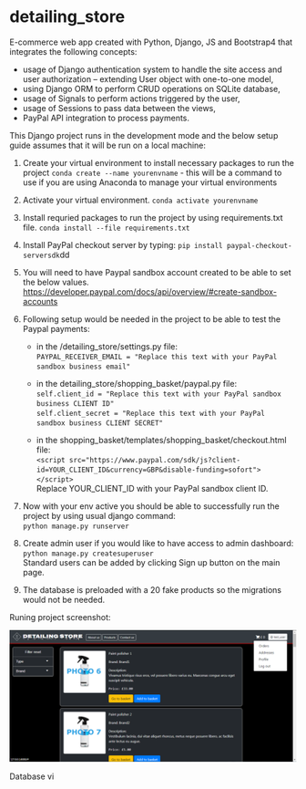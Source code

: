 # detailing_store
E-commerce web app created with Python, Django, JS and Bootstrap4 that integrates the following concepts:

 * usage of Django authentication system to handle the site access and user authorization – extending User object with one-to-one model,
 * using Django ORM to perform CRUD operations on SQLite database,
 * usage of Signals to perform actions triggered by the user,
 * usage of Sessions to pass data between the views,
 * PayPal API integration to process payments.

This Django project runs in the development mode and the below setup guide assumes that it will be run on a local machine:

1. Create your virtual environment to install necessary packages to run the project
    `conda create --name yourenvname` - this will be a command to use if you are using Anaconda to manage your virtual environments 
2. Activate your virtual environment. 
    `conda activate yourenvname`
3. Install requried packages to run the project by using requirements.txt file.
    `conda install --file requirements.txt`
4. Install PayPal checkout server by typing:
    `pip install paypal-checkout-serversdk`dd
5. You will need to have Paypal sandbox account created to be able to set the below values.
https://developer.paypal.com/docs/api/overview/#create-sandbox-accounts
6. Following setup would be needed in the project to be able to test the Paypal payments:
    - in the /detailing_store/settings.py file:<br/>
     `PAYPAL_RECEIVER_EMAIL = "Replace this text with your PayPal sandbox business email"`
    
    - in the detailing_store/shopping_basket/paypal.py file:<br/>
     `self.client_id = "Replace this text with your PayPal sandbox business CLIENT ID"`<br/>
     `self.client_secret = "Replace this text with your PayPal sandbox business CLIENT SECRET"`
     
    - in the shopping_basket/templates/shopping_basket/checkout.html file:<br/>
     `<script src="https://www.paypal.com/sdk/js?client-id=YOUR_CLIENT_ID&currency=GBP&disable-funding=sofort"></script>`<br/>
     Replace YOUR_CLIENT_ID with your PayPal sandbox client ID.
     
7. Now with your env active you should be able to successfully run the project by using usual django command:<br/>
    `python manage.py runserver`

8. Create admin user if you would like to have access to admin dashboard:
    `python manage.py createsuperuser`<br/>
    Standard users can be added by clicking Sign up button on the main page.

9. The database is preloaded with a 20 fake products so the migrations would not be needed.  


Runing project screenshot:

![alt text](https://github.com/Nor-Mal/detailing_store/blob/main/project%20screenshot.png)

Database vi

